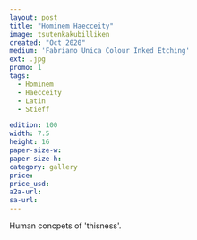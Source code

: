 ```yaml
---
layout: post
title: "Hominem Haecceity"
image: tsutenkakubilliken
created: "Oct 2020"
medium: 'Fabriano Unica Colour Inked Etching'
ext: .jpg
promo: 1
tags:
  - Hominem
  - Haecceity
  - Latin
  - Stieff

edition: 100
width: 7.5
height: 16
paper-size-w: 
paper-size-h: 
category: gallery
price: 
price_usd: 
a2a-url: 
sa-url: 
---
```


Human concpets of 'thisness'.
